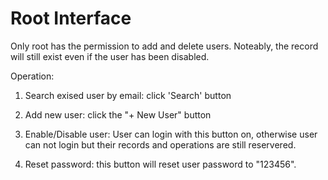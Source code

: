 # Root Interface


<span id='root'></span>

Only root has the permission to add and delete users. Noteably, the record will still exist even if the user has been disabled.




Operation:

1. Search exised user by email: click 'Search' button 

2. Add new user: click the "+ New User" button

3. Enable/Disable user: User can login with this button on, otherwise user can not login but their records and operations are still reservered.
 
4. Reset password: this button will reset user password to "123456".



